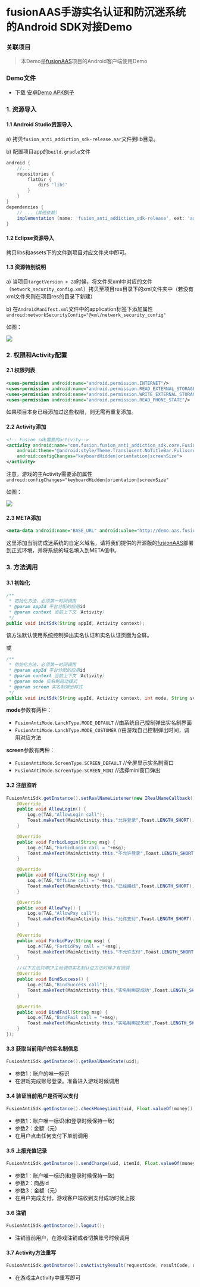 # fusionAAS手游实名认证和防沉迷系统的Android SDK对接Demo

### 关联项目

> 本Demo是[fusionAAS](https://gitee.com/fusionsdk/fusionaas)项目的Android客户端使用Demo

### Demo文件

- 下载 [安卓Demo APK例子](demo.apk)

### 1. 资源导入

#### 1.1 Android Studio资源导入

a) 拷贝`fusion_anti_addiction_sdk-release.aar`文件到lib目录。

b) 配置项目app的`build.gradle`文件

```gradle
android {
    //...
    repositories {
        flatDir {
            dirs 'libs'
        }
    }
}
dependencies {
    // ...（其他依赖）
    implementation (name: 'fusion_anti_addiction_sdk-release', ext: 'aar')
}
```

#### 1.2 Eclipse资源导入

拷贝libs和assets下的文件到项目对应文件夹中即可。

#### 1.3 资源特别说明

a) 当项目`targetVersion > 28`时候，将文件夹xml中对应的文件（`network_security_config.xml`）拷贝至项目res目录下的xml文件夹中（若没有xml文件夹则在项目res的目录下新建）

b) 在`AndroidManifest.xml`文件中的application标签下添加属性`android:networkSecurityConfig="@xml/network_security_config"`

如图：

![](_imgs/readme_01.png)

### 2. 权限和Activity配置

#### 2.1 权限列表

```xml
<uses-permission android:name="android.permission.INTERNET"/>
<uses-permission android:name="android.permission.READ_EXTERNAL_STORAGE"/>
<uses-permission android:name="android.permission.WRITE_EXTERNAL_STORAGE"/>
<uses-permission android:name="android.permission.READ_PHONE_STATE"/>
```

如果项目本身已经添加过这些权限，则无需再重复添加。

#### 2.2 Activity添加

```xml
<!-- Fusion sdk需要的activity-->
<activity android:name="com.fusion.fusion_anti_addiction_sdk.core.FusionWebActivity" 
    android:theme="@android:style/Theme.Translucent.NoTitleBar.Fullscreen"
    android:configChanges="keyboardHidden|orientation|screenSize">
</activity>
```

注意，游戏的主Activity需要添加属性`android:configChanges="keyboardHidden|orientation|screenSize"`

如图：

![](_imgs/readme_02.png)

#### 2.3 META添加

```xml
<meta-data android:name="BASE_URL" android:value="http://demo.aas.fusionsdk.com/"></meta-data>
```

这里添加当前防成迷系统的自定义域名，请将我们提供的开源版的[fusionAAS](https://gitee.com/fusionsdk/fusionaas)部署到正式环境，并将系统的域名填入到META值中。

### 3. 方法调用

#### 3.1 初始化

```java
/**
 * 初始化方法，必须第一时间调用
 * @param appId 平台分配的应用id
 * @param context 当前上下文（Activity）
 */
public void initSdk(String appId, Activity context);
```

该方法默认使用系统控制弹出实名认证和实名认证页面为全屏。

或

```java
/**
 * 初始化方法，必须第一时间调用
 * @param appId 平台分配的应用id
 * @param context 当前上下文（Activity）
 * @param mode 实名制启动模式 
 * @param screen 实名制弹出样式
 */
public void initSdk(String appId, Activity context, int mode, String screen);
```

**mode**参数有两种：
- `FusionAntiMode.LanchType.MODE_DEFAULT` //由系统自己控制弹出实名制界面
- `FusionAntiMode.LanchType.MODE_CUSTOMER` //由游戏自己控制弹出时间，调用对应方法

**screen**参数有两种：
- `FusionAntiMode.ScreenType.SCREEN_DEFAULT` //全屏显示实名制窗口
- `FusionAntiMode.ScreenType.SCREEN_MINI` //选择mini窗口弹出

#### 3.2 注册监听

```java
FusionAntiSdk.getInstance().setRealNameListener(new IRealNameCallback() {
    @Override
    public void AllowLogin() {
        Log.e(TAG,"AllowLogin call");
        Toast.makeText(MainActivity.this,"允许登录",Toast.LENGTH_SHORT).show();
    }

    @Override
    public void ForbidLogin(String msg) {
        Log.e(TAG,"ForbidLogin call = "+msg);
        Toast.makeText(MainActivity.this,"不允许登录",Toast.LENGTH_SHORT).show();
    }

    @Override
    public void OffLine(String msg) {
        Log.e(TAG,"OffLine call = "+msg);
        Toast.makeText(MainActivity.this,"已经踢线",Toast.LENGTH_SHORT).show();
    }

    @Override
    public void AllowPay() {
        Log.e(TAG,"AllowPay call");
        Toast.makeText(MainActivity.this,"允许支付",Toast.LENGTH_SHORT).show();
    }

    @Override
    public void ForbidPay(String msg) {
        Log.e(TAG,"ForbidPay call = "+msg);
        Toast.makeText(MainActivity.this,"不允许支付",Toast.LENGTH_SHORT).show();
    }

    //以下方法只用CP主动调用实名制认证方法时候才有回调
    @Override
    public void BindSuccess() {
        Log.e(TAG,"BindSuccess call");
        Toast.makeText(MainActivity.this,"实名制绑定成功",Toast.LENGTH_SHORT).show();
    }

    @Override
    public void BindFail(String msg) {
        Log.e(TAG,"BindFail call = "+msg);
        Toast.makeText(MainActivity.this,"实名制绑定失败",Toast.LENGTH_SHORT).show();
    }
});
```

#### 3.3 获取当前用户的实名制信息

```java
FusionAntiSdk.getInstance().getRealNameState(uid);
```

- 参数1：账户的唯一标识
- 在游戏完成账号登录。准备进入游戏时候调用

#### 3.4 验证当前用户是否可以支付

```java
FusionAntiSdk.getInstance().checkMoneyLimit(uid, Float.valueOf(money));
```

- 参数1：账户唯一标识(和登录时候保持一致)
- 参数2：金额（元）
- 在用户点击任何支付下单前调用

#### 3.5 上报充值记录

```java
FusionAntiSdk.getInstance().sendCharge(uid, itemId, Float.valueOf(money));
```

- 参数1：账户唯一标识(和登录时候保持一致)
- 参数2：商品id
- 参数3：金额（元）
- 在用户完成支付，游戏客户端收到支付成功时候上报

#### 3.6 注销

```java
FusionAntiSdk.getInstance().logout();
```

- 注销当前用户，在游戏注销或者切换账号时候调用

#### 3.7 Activity方法重写

```java
FusionAntiSdk.getInstance().onActivityResult(requestCode, resultCode, data);
```

- 在游戏主Activity中重写即可
